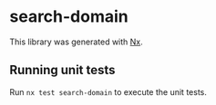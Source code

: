 # search-domain

This library was generated with [Nx](https://nx.dev).

## Running unit tests

Run `nx test search-domain` to execute the unit tests.
